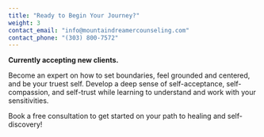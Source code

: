 ```yaml
---
title: "Ready to Begin Your Journey?"
weight: 3
contact_email: "info@mountaindreamercounseling.com"
contact_phone: "(303) 800-7572"
---
```


**Currently accepting new clients.**

Become an expert on how to set boundaries, feel grounded and centered, and be your truest self. Develop a deep sense of self-acceptance, self-compassion, and self-trust while learning to understand and work with your sensitivities.

Book a free consultation to get started on your path to healing and self-discovery!
